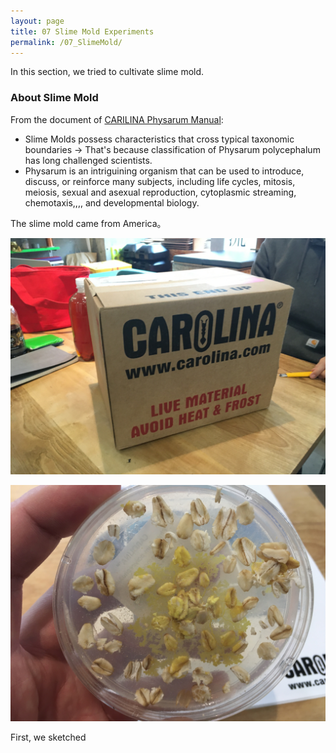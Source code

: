 ```yaml
---
layout: page
title: 07 Slime Mold Experiments
permalink: /07_SlimeMold/
---
```



In this section, we tried to cultivate slime mold.

### About Slime Mold

From the document of [CARILINA Physarum Manual](../images/week07/PhysarumManual.pdf):

- Slime Molds possess characteristics that cross typical taxonomic boundaries -> That's because classification of Physarum polycephalum has long challenged scientists.
- Physarum is an intriguining organism that can be used to introduce, discuss, or reinforce many subjects, including life cycles, mitosis, meiosis, sexual and asexual reproduction, cytoplasmic streaming, chemotaxis,,,, and developmental biology.

The slime mold came from America。

![](../images/week07/week07-1.jpeg)

![](../images/week07/week07-2.jpeg)

First, we sketched 